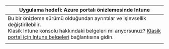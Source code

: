 |Uygulama hedefi: Azure portalı önizlemesinde Intune |
|--|
|Bu bir önizleme sürümü olduğundan ayrıntılar ve işlevsellik değiştirilebilir.<br>Klasik Intune konsolu hakkındaki belgeleri mi arıyorsunuz? [Klasik portal için Intune belgeleri](https://docs.microsoft.com/intune/understand-explore/introduction-to-microsoft-intune) bağlantısına gidin.|
| |
